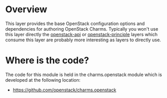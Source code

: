 # Overview

This layer provides the base OpenStack configuration options and dependencies
for authoring OpenStack Charms.  Typically you won't use this layer directly
the [openstack-api](https://github.com/openstack/charm-layer-openstack-api)
or [openstack-principle](https://github.com/openstack/charm-layer-openstack-principle)
layers which consume this layer are probably more interesting as layers to
directly use.

# Where is the code?

The code for this module is held in the charms.openstack module which is
developed at the following location:

 - https://github.com/openstack/charms.openstack
